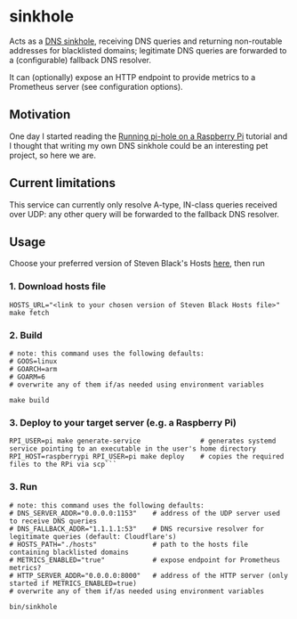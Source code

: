 # sinkhole

Acts as a [DNS sinkhole](https://en.wikipedia.org/wiki/DNS_sinkhole), receiving DNS queries and returning non-routable addresses for blacklisted domains; legitimate DNS queries are forwarded to a (configurable) fallback DNS resolver.

It can (optionally) expose an HTTP endpoint to provide metrics to a Prometheus server (see configuration options).

## Motivation

One day I started reading the [Running pi-hole on a Raspberry Pi](https://www.raspberrypi.com/tutorials/running-pi-hole-on-a-raspberry-pi/) tutorial and I thought that writing my own DNS sinkhole could be an interesting pet project, so here we are.

## Current limitations

This service can currently only resolve A-type, IN-class queries received over UDP: any other query will be forwarded to the fallback DNS resolver.

## Usage

Choose your preferred version of Steven Black's Hosts [here](https://github.com/StevenBlack/hosts#list-of-all-hosts-file-variants), then run

### 1. Download hosts file

```shell
HOSTS_URL="<link to your chosen version of Steven Black Hosts file>" make fetch
```

### 2. Build

```shell
# note: this command uses the following defaults:
# GOOS=linux
# GOARCH=arm
# GOARM=6
# overwrite any of them if/as needed using environment variables

make build
```

### 3. Deploy to your target server (e.g. a Raspberry Pi)

```shell
RPI_USER=pi make generate-service               # generates systemd service pointing to an executable in the user's home directory
RPI_HOST=raspberrypi RPI_USER=pi make deploy    # copies the required files to the RPi via scp```
```

### 3. Run

```shell
# note: this command uses the following defaults:
# DNS_SERVER_ADDR="0.0.0.0:1153"    # address of the UDP server used to receive DNS queries
# DNS_FALLBACK_ADDR="1.1.1.1:53"    # DNS recursive resolver for legitimate queries (default: Cloudflare's)
# HOSTS_PATH="./hosts"              # path to the hosts file containing blacklisted domains
# METRICS_ENABLED="true"            # expose endpoint for Prometheus metrics?
# HTTP_SERVER_ADDR="0.0.0.0:8000"   # address of the HTTP server (only started if METRICS_ENABLED=true)
# overwrite any of them if/as needed using environment variables

bin/sinkhole
```
